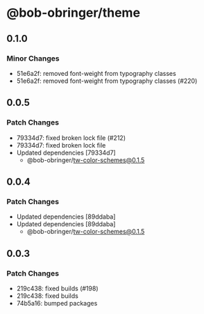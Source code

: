# @bob-obringer/theme

## 0.1.0

### Minor Changes

- 51e6a2f: removed font-weight from typography classes
- 51e6a2f: removed font-weight from typography classes (#220)

## 0.0.5

### Patch Changes

- 79334d7: fixed broken lock file (#212)
- 79334d7: fixed broken lock file
- Updated dependencies [79334d7]
  - @bob-obringer/tw-color-schemes@0.1.5

## 0.0.4

### Patch Changes

- Updated dependencies [89ddaba]
- Updated dependencies [89ddaba]
  - @bob-obringer/tw-color-schemes@0.1.5

## 0.0.3

### Patch Changes

- 219c438: fixed builds (#198)
- 219c438: fixed builds
- 74b5a16: bumped packages

